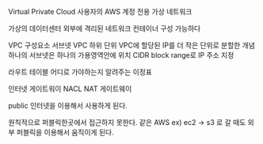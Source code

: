Virtual Private Cloud 사용자의 AWS 계정 전용 가상 네트워크

가상의 데이터센터
외부에 격리된 네트워크 컨테이너 구성 가능하다

VPC 구성요소
서브넷 
VPC 하위 단위 VPC에 할당된 IP를 더 작은 단위로 분할한 개념
하나의 서브넷은 하나의 가용영역안에 위치
CIDR block range로 IP 주소 지정

라우트 테이블
어디로 가야하는지 알려주는 이정표

인터넷 게이트워이
NACL
NAT 게이트웨이


public 인터넷을 이용해서 사용하게 된다.

원칙적으로 퍼블릭한곳에서 접근하지 못한다.
같은 AWS ex) ec2 -> s3 로 갈 때도 외부 퍼블릭을 이용해서 움직이게 된다.

